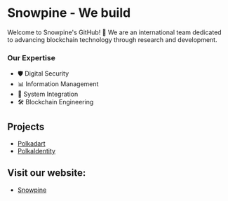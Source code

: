 # Snowpine - We build

Welcome to Snowpine's GitHub! 👋
We are an international team dedicated to advancing blockchain technology through research and development.

### Our Expertise
- 🛡️ Digital Security
- 📊 Information Management
- 🧩 System Integration
- 🛠️ Blockchain Engineering

## Projects
- [Polkadart](https://polkadart.dev)
- [PolkaIdentity](https://polkaidentity.com)

## Visit our website: 
- [Snowpine](https://snowpine.io)
